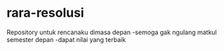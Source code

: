 # rara-resolusi
Repository untuk rencanaku dimasa depan
-semoga gak ngulang matkul semester depan
-dapat nilai yang terbaik
